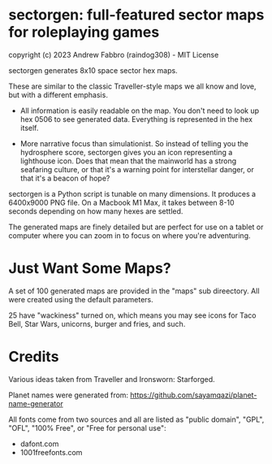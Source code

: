 # sectorgen: full-featured sector maps for roleplaying games

copyright (c) 2023 Andrew Fabbro (raindog308) - MIT License

sectorgen generates 8x10 space sector hex maps.

These are similar to the classic Traveller-style maps we all know and love, but with a different emphasis.

- All information is easily readable on the map. You don't need to look up hex 0506 to see generated data. Everything is represented in the hex itself.

- More narrative focus than simulationist. So instead of telling you the hydrosphere score, sectorgen gives you an icon representing a lighthouse icon. Does that mean that the mainworld has a strong seafaring culture, or that it's a warning point for interstellar danger, or that it's a beacon of hope?

sectorgen is a Python script is tunable on many dimensions. It produces a 6400x9000 PNG file. On a Macbook M1 Max, it takes between 8-10 seconds depending on how many hexes are settled.

The generated maps are finely detailed but are perfect for use on a tablet or computer where you can zoom in to focus on where you're adventuring.

# Just Want Some Maps?

A set of 100 generated maps are provided in the "maps" sub direectory. All were created using the default parameters.

25 have "wackiness" turned on, which means you may see icons for Taco Bell, Star Wars, unicorns, burger and fries, and such.

# Credits

Various ideas taken from Traveller and Ironsworn: Starforged.

Planet names were generated from: https://github.com/sayamqazi/planet-name-generator

All fonts come from two sources and all are listed as "public domain", "GPL", "OFL", "100% Free", or "Free for personal use":

- dafont.com
- 1001freefonts.com

